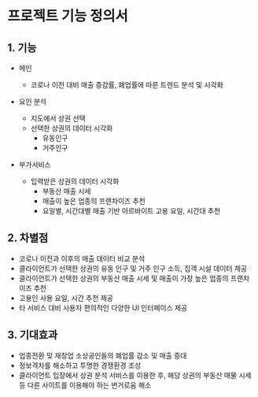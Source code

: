 # 프로젝트 기능 정의서

## 1. 기능  
* 메인
    - 코로나 이전 대비 매출 증감률, 폐업률에 따른 트렌드 분석 및 시각화  
  
* 요인 분석  
    - 지도에서 상권 선택  
    - 선택한 상권의 데이터 시각화
        - 유동인구
        - 거주인구
  
  
* 부가서비스  
    - 입력받은 상권의 데이터 시각화  
        - 부동산 매출 시세  
        - 매출이 높은 업종의 프랜차이즈 추천  
        - 요일별, 시간대별 매출 기반 아르바이트 고용 요일, 시간대 추천  
    
  
## 2. 차별점   
- 코로나 이전과 이후의 매출 데이터 비교 분석  
- 클라이언트가 선택한 상권의 유동 인구 및 거주 인구 소득, 집객 시설 데이터 제공  
- 클라이언트가 선택한 상권의 부동산 매출 시세 및 매출이 가장 높은 업종의 프랜차이즈 추천  
- 고용인 사용 요일, 시간 추천 제공  
- 타 서비스 대비 사용자 편의적인 다양한 UI 인터페이스 제공  
  
  
## 3. 기대효과  
- 업종전환 및 재창업 소상공인들의 폐업률 감소 및 매출 증대  
- 정보격차를 해소하고 투명한 경쟁환경 조성  
- 클라이언트 입장에서 상권 분석 서비스를 이용한 후, 해당 상권의 부동산 매물 시세 등 다른 사이트를 이용해야 하는 번거로움 해소  
  

